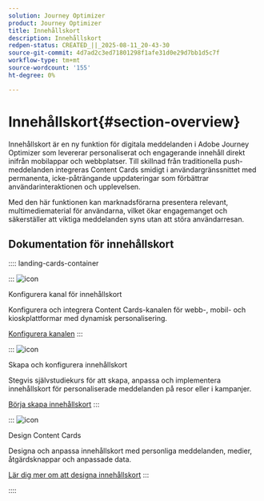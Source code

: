 ```yaml
---
solution: Journey Optimizer
product: Journey Optimizer
title: Innehållskort
description: Innehållskort
redpen-status: CREATED_||_2025-08-11_20-43-30
source-git-commit: 4d7ad2c3ed71801298f1afe31d0e29d7bb1d5c7f
workflow-type: tm+mt
source-wordcount: '155'
ht-degree: 0%

---
```



# Innehållskort{#section-overview}

Innehållskort är en ny funktion för digitala meddelanden i Adobe Journey Optimizer som levererar personaliserat och engagerande innehåll direkt inifrån mobilappar och webbplatser. Till skillnad från traditionella push-meddelanden integreras Content Cards smidigt i användargränssnittet med permanenta, icke-påträngande uppdateringar som förbättrar användarinteraktionen och upplevelsen.

Med den här funktionen kan marknadsförarna presentera relevant, multimediematerial för användarna, vilket ökar engagemanget och säkerställer att viktiga meddelanden syns utan att störa användarresan.

## Dokumentation för innehållskort

:::: landing-cards-container

:::
![icon](https://cdn.experienceleague.adobe.com/icons/gear.svg)

Konfigurera kanal för innehållskort

Konfigurera och integrera Content Cards-kanalen för webb-, mobil- och kioskplattformar med dynamisk personalisering.

[Konfigurera kanalen](configure-landing-page.md)
:::

:::
![icon](https://cdn.experienceleague.adobe.com/icons/circle-play.svg)

Skapa och konfigurera innehållskort

Stegvis självstudiekurs för att skapa, anpassa och implementera innehållskort för personaliserade meddelanden på resor eller i kampanjer.

[Börja skapa innehållskort](../using/content-card/create-content-card.md)
:::

:::
![icon](https://cdn.experienceleague.adobe.com/icons/puzzle-piece.svg)

Design Content Cards

Designa och anpassa innehållskort med personliga meddelanden, medier, åtgärdsknappar och anpassade data.

[Lär dig mer om att designa innehållskort](../using/content-card/design-content-card.md)
:::

::::
